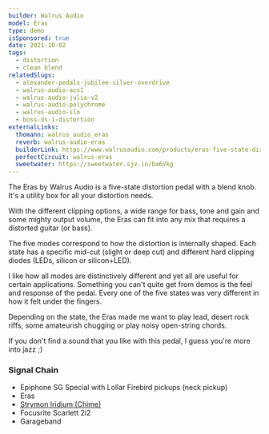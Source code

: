 ```yaml
---
builder: Walrus Audio
model: Eras
type: demo
isSponsored: true
date: 2021-10-02
tags:
  - distortion
  - clean blend
relatedSlugs:
  - alexander-pedals-jubilee-silver-overdrive
  - walrus-audio-acs1
  - walrus-audio-julia-v2
  - walrus-audio-polychrome
  - walrus-audio-slo
  - boss-ds-1-distortion
externalLinks:
  thomann: walrus_audio_eras
  reverb: walrus-audio-eras
  builderLink: https://www.walrusaudio.com/products/eras-five-state-distortion
  perfectCircuit: walrus-eras
  sweetwater: https://sweetwater.sjv.io/ba6Vkg
---
```


The Eras by Walrus Audio is a five-state distortion pedal with a blend knob. It's a utility box for all your distortion needs.

With the different clipping options, a wide range for bass, tone and gain and some mighty output volume, the Eras can fit into any mix that requires a distorted guitar (or bass).

The five modes correspond to how the distortion is internally shaped. Each state has a specific mid-cut (slight or deep cut) and different hard clipping diodes (LEDs, silicon or silicon+LED).

I like how all modes are distinctively different and yet all are useful for certain applications. Something you can't quite get from demos is the feel and response of the pedal. Every one of the five states was very different in how it felt under the fingers.

Depending on the state, the Eras made me want to play lead, desert rock riffs, some amateurish chugging or play noisy open-string chords.

If you don't find a sound that you like with this pedal, I guess you're more into jazz ;)

### Signal Chain

- Epiphone SG Special with Lollar Firebird pickups (neck pickup)
- Eras
- [Strymon Iridium (Chime)](/demos/strymon-iridium)
- Focusrite Scarlett 2i2
- Garageband
